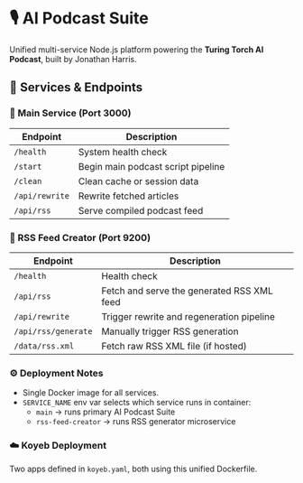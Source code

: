 # 🎙️ AI Podcast Suite

Unified multi-service Node.js platform powering the **Turing Torch AI Podcast**, built by Jonathan Harris.

## 🧩 Services & Endpoints

### 🧠 Main Service (Port 3000)
| Endpoint | Description |
|-----------|--------------|
| `/health` | System health check |
| `/start` | Begin main podcast script pipeline |
| `/clean` | Clean cache or session data |
| `/api/rewrite` | Rewrite fetched articles |
| `/api/rss` | Serve compiled podcast feed |

### 📰 RSS Feed Creator (Port 9200)
| Endpoint | Description |
|-----------|--------------|
| `/health` | Health check |
| `/api/rss` | Fetch and serve the generated RSS XML feed |
| `/api/rewrite` | Trigger rewrite and regeneration pipeline |
| `/api/rss/generate` | Manually trigger RSS generation |
| `/data/rss.xml` | Fetch raw RSS XML file (if hosted) |

### ⚙️ Deployment Notes
- Single Docker image for all services.
- `SERVICE_NAME` env var selects which service runs in container:
  - `main` → runs primary AI Podcast Suite
  - `rss-feed-creator` → runs RSS generator microservice

### ☁️ Koyeb Deployment
Two apps defined in `koyeb.yaml`, both using this unified Dockerfile.

